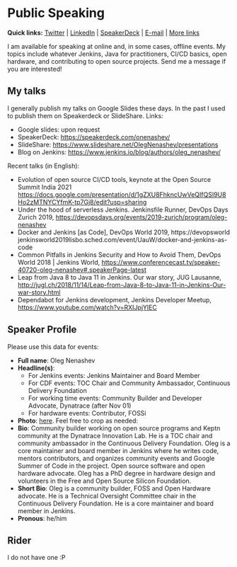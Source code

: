 # Public Speaking

**Quick links:**
[Twitter](https://twitter.com/oleg_nenashev) |
[LinkedIn](https://www.linkedin.com/in/onenashev/) |
[SpeakerDeck](https://speakerdeck.com/onenashev/) |
[E-mail](mailto:o.v.nenashev+opportunities@gmail.com) |
[More links](https://linktr.ee/onenashev)

I am available for speaking at online and, in some cases,
offline events.
My topics include whatever Jenkins, Java for practitioners, CI/CD basics, open hardware,
and contributing to open source projects.
Send me a message if you are interested!

## My talks

I generally publish my talks on Google Slides these days.
In the past I used to publish them on Speakerdeck or SlideShare.
Links:

* Google slides: upon request
* SpeakerDeck: https://speakerdeck.com/onenashev/ 
* SlideShare: https://www.slideshare.net/OlegNenashev/presentations
* Blog on Jenkins: https://www.jenkins.io/blog/authors/oleg_nenashev/

Recent talks (in English):

* Evolution of open source CI/CD tools, keynote at the Open Source Summit India 2021 https://docs.google.com/presentation/d/1gZXU8FhkncUwVeQIfQSI9U8Ho2zMTNYCYfmK-tp7Gj8/edit?usp=sharing
* Under the hood of serverless Jenkins. Jenkinsfile Runner, DevOps Days Zurich 2019, https://devopsdays.org/events/2019-zurich/program/oleg-nenashev 
* Docker and Jenkins [as Code], DevOps World 2019, https://devopsworld jenkinsworld2019lisbo.sched.com/event/UauW/docker-and-jenkins-as-code
* Common Pitfalls in Jenkins Security and How to Avoid Them, DevOps World 2018 | Jenkins World, https://www.conferencecast.tv/speaker-40720-oleg-nenashev#.speakerPage-latest 
* Leap from Java 8 to Java 11 in Jenkins. Our war story, JUG Lausanne, http://jugl.ch/2018/11/14/Leap-from-Java-8-to-Java-11-in-Jenkins-Our-war-story.html 
* Dependabot for Jenkins development, Jenkins Developer Meetup, https://www.youtube.com/watch?v=RXIJpjYlEC 

## Speaker Profile

Please use this data for events:

* **Full name**: Oleg Nenashev
* **Headline(s)**:
  * For Jenkins events: Jenkins Maintainer and Board Member 
  * For CDF events: TOC Chair and Community Ambassador, Continuous Delivery Foundation
  * For working time events: Community Builder and Developer Advocate, Dynatrace (after Nov 01)
  * For hardware events: Contributor, FOSSi
*  **Photo**: [here](/images/profile.jpg).
   Feel free to crop as needed:
* **Bio**:
Community builder working on open source programs and Keptn community at the Dynatrace Innovation Lab.
He is a TOC chair and community ambassador in the Continuous Delivery Foundation.
Oleg is a core maintainer and board member in Jenkins where he writes code, mentors contributors, and organizes community events and Google Summer of Code in the project.
Open source software and open hardware advocate.
Oleg has a PhD degree in hardware design and volunteers in the Free and Open Source Silicon Foundation.
* **Short Bio**: Oleg is a community builder, FOSS and Open Hardware advocate. He is a Technical Oversight Committee chair in the Continuous Delivery Foundation. He is a core maintainer and board member in Jenkins.
* **Pronous**: he/him

## Rider

I do not have one :P
